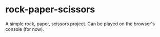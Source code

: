 # rock-paper-scissors
A simple rock, paper, scissors project. Can be played on the browser's console (for now).
